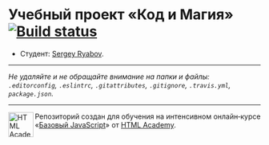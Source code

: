 # Учебный проект «Код и Магия» [![Build status][travis-image]][travis-url]

* Студент: [Sergey Ryabov](https://up.htmlacademy.ru/javascript/9/user/161145).

---

_Не удаляйте и не обращайте внимание на папки и файлы:_<br>
_`.editorconfig`, `.eslintrc`, `.gitattributes`, `.gitignore`, `.travis.yml`, `package.json`._

---

<a href="https://htmlacademy.ru/intensive/javascript"><img align="left" width="50" height="50" title="HTML Academy" src="https://up.htmlacademy.ru/static/img/intensive/javascript/logo-for-github.svg"></a>

Репозиторий создан для обучения на интенсивном онлайн‑курсе «[Базовый JavaScript](https://htmlacademy.ru/intensive/javascript)» от [HTML Academy](https://htmlacademy.ru).

[travis-image]: https://travis-ci.org/htmlacademy-javascript/161145-code-and-magick.svg?branch=master
[travis-url]: https://travis-ci.org/htmlacademy-javascript/161145-code-and-magick
